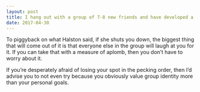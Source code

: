```yaml
---
layout: post
title: I hang out with a group of 7-8 new friends and have developed a crush on one of the girls. If I ask her out, will that ruin the dynamics of the group?
date: 2017-04-30
---
```


<p>To piggyback on what Halston said, if she shuts you down, the biggest thing that will come out of it is that everyone else in the group will laugh at you for it. If you can take that with a measure of aplomb, then you don’t have to worry about it.</p><p>If you’re desperately afraid of losing your spot in the pecking order, then I’d advise you to not even try because you obviously value group identity more than your personal goals.</p>
